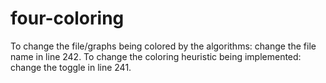 # four-coloring

To change the file/graphs being colored by the algorithms: change the file name in line 242.
To change the coloring heuristic being implemented: change the toggle in line 241.
